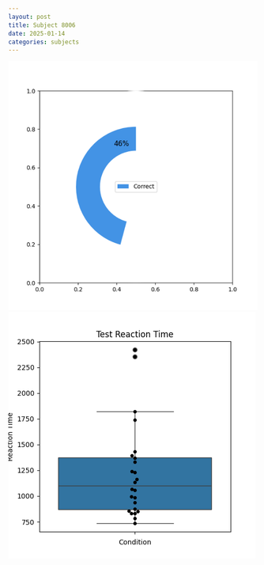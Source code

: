 ```yaml
---
layout: post
title: Subject 8006
date: 2025-01-14
categories: subjects
---
```


![](data/8006/run-20/8006_FN_acc_test.png)
![](data/8006/run-20/8006_FN_rt.png)
